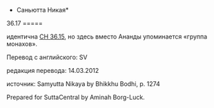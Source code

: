 * Саньютта Никая*

36\.17
\=\=\=\=\=

идентична [СН 36\.15](/sn36\.15/ru/sv), но здесь вместо Ананды упоминается «группа монахов»\.

Перевод с английского: SV

редакция перевода: 14\.03\.2012

источник: Samyutta Nikaya by Bhikkhu Bodhi, p\. 1274

Prepared for SuttaCentral by Aminah Borg\-Luck\.